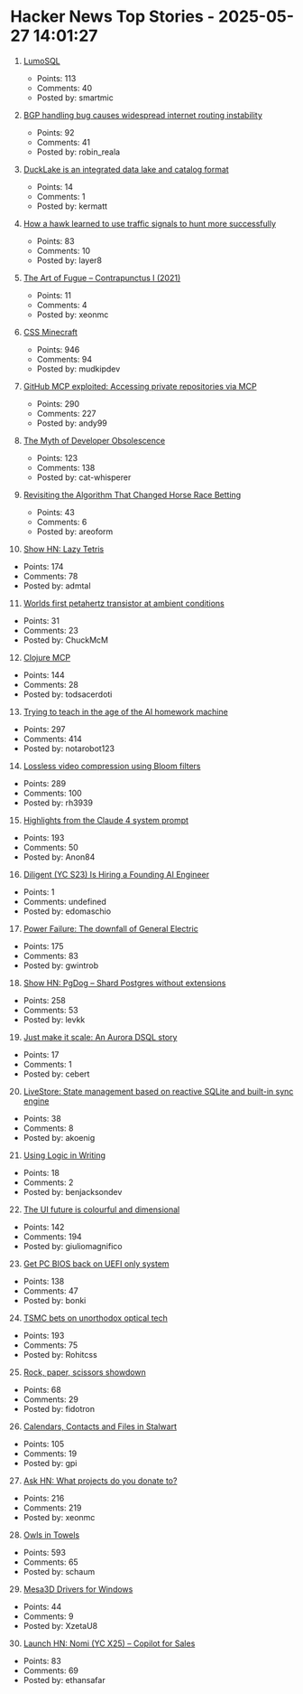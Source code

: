 # Hacker News Top Stories - 2025-05-27 14:01:27

1. [LumoSQL](https://lumosql.org/src/lumosql/doc/trunk/README.md)
   - Points: 113
   - Comments: 40
   - Posted by: smartmic

2. [BGP handling bug causes widespread internet routing instability](https://blog.benjojo.co.uk/post/bgp-attr-40-junos-arista-session-reset-incident)
   - Points: 92
   - Comments: 41
   - Posted by: robin_reala

3. [DuckLake is an integrated data lake and catalog format](https://ducklake.select/)
   - Points: 14
   - Comments: 1
   - Posted by: kermatt

4. [How a hawk learned to use traffic signals to hunt more successfully](https://www.frontiersin.org/news/2025/05/23/street-smarts-hawk-use-traffic-signals-hunting)
   - Points: 83
   - Comments: 10
   - Posted by: layer8

5. [The Art of Fugue – Contrapunctus I (2021)](https://www.ethanhein.com/wp/2021/the-art-of-fugue-contrapunctus-i/)
   - Points: 11
   - Comments: 4
   - Posted by: xeonmc

6. [CSS Minecraft](https://benjaminaster.com/css-minecraft/)
   - Points: 946
   - Comments: 94
   - Posted by: mudkipdev

7. [GitHub MCP exploited: Accessing private repositories via MCP](https://invariantlabs.ai/blog/mcp-github-vulnerability)
   - Points: 290
   - Comments: 227
   - Posted by: andy99

8. [The Myth of Developer Obsolescence](https://alonso.network/the-recurring-cycle-of-developer-replacement-hype/)
   - Points: 123
   - Comments: 138
   - Posted by: cat-whisperer

9. [Revisiting the Algorithm That Changed Horse Race Betting](https://actamachina.com/posts/annotated-benter-paper)
   - Points: 43
   - Comments: 6
   - Posted by: areoform

10. [Show HN: Lazy Tetris](https://lazytetris.com/)
   - Points: 174
   - Comments: 78
   - Posted by: admtal

11. [Worlds first petahertz transistor at ambient conditions](https://news.arizona.edu/news/u-researchers-developing-worlds-first-petahertz-speed-phototransistor-ambient-conditions)
   - Points: 31
   - Comments: 23
   - Posted by: ChuckMcM

12. [Clojure MCP](https://github.com/bhauman/clojure-mcp)
   - Points: 144
   - Comments: 28
   - Posted by: todsacerdoti

13. [Trying to teach in the age of the AI homework machine](https://www.solarshades.club/p/dispatch-from-the-trenches-of-the)
   - Points: 297
   - Comments: 414
   - Posted by: notarobot123

14. [Lossless video compression using Bloom filters](https://github.com/ross39/new_bloom_filter_repo/blob/main/README.md)
   - Points: 289
   - Comments: 100
   - Posted by: rh3939

15. [Highlights from the Claude 4 system prompt](https://simonwillison.net/2025/May/25/claude-4-system-prompt/)
   - Points: 193
   - Comments: 50
   - Posted by: Anon84

16. [Diligent (YC S23) Is Hiring a Founding AI Engineer](https://www.ycombinator.com/companies/diligent/jobs/LAdzmYb-founding-ai-engineer)
   - Points: 1
   - Comments: undefined
   - Posted by: edomaschio

17. [Power Failure: The downfall of General Electric](https://www.gwintrob.com/power-failure-review/)
   - Points: 175
   - Comments: 83
   - Posted by: gwintrob

18. [Show HN: PgDog – Shard Postgres without extensions](https://github.com/pgdogdev/pgdog)
   - Points: 258
   - Comments: 53
   - Posted by: levkk

19. [Just make it scale: An Aurora DSQL story](https://www.allthingsdistributed.com/2025/05/just-make-it-scale-an-aurora-dsql-story.html)
   - Points: 17
   - Comments: 1
   - Posted by: cebert

20. [LiveStore: State management based on reactive SQLite and built-in sync engine](https://livestore.dev)
   - Points: 38
   - Comments: 8
   - Posted by: akoenig

21. [Using Logic in Writing](https://owl.purdue.edu/owl/general_writing/academic_writing/logic_in_argumentative_writing/logic_in_writing.html)
   - Points: 18
   - Comments: 2
   - Posted by: benjacksondev

22. [The UI future is colourful and dimensional](https://www.flarup.email/p/the-future-is-colourful-and-dimensional)
   - Points: 142
   - Comments: 194
   - Posted by: giuliomagnifico

23. [Get PC BIOS back on UEFI only system](https://github.com/FlyGoat/csmwrap)
   - Points: 138
   - Comments: 47
   - Posted by: bonki

24. [TSMC bets on unorthodox optical tech](https://spectrum.ieee.org/microled-optical-chiplet)
   - Points: 193
   - Comments: 75
   - Posted by: Rohitcss

25. [Rock, paper, scissors showdown](https://luduxia.com/showdown/)
   - Points: 68
   - Comments: 29
   - Posted by: fidotron

26. [Calendars, Contacts and Files in Stalwart](https://stalw.art/blog/collaboration/)
   - Points: 105
   - Comments: 19
   - Posted by: gpi

27. [Ask HN: What projects do you donate to?](undefined)
   - Points: 216
   - Comments: 219
   - Posted by: xeonmc

28. [Owls in Towels](https://owlsintowels.org/)
   - Points: 593
   - Comments: 65
   - Posted by: schaum

29. [Mesa3D Drivers for Windows](https://github.com/pal1000/mesa-dist-win)
   - Points: 44
   - Comments: 9
   - Posted by: XzetaU8

30. [Launch HN: Nomi (YC X25) – Copilot for Sales](undefined)
   - Points: 83
   - Comments: 69
   - Posted by: ethansafar

